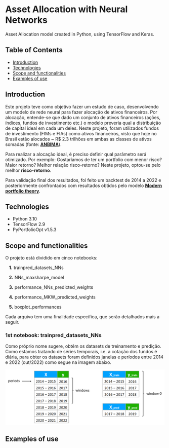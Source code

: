 # Asset Allocation with Neural Networks

Asset Allocation model created in Python, using TensorFlow and Keras.

## Table of Contents

* [Introduction](#introduction)
* [Technologies](#technologies)
* [Scope and functionalities](#scope-and-functionalities)
* [Examples of use](#examples-of-use)

## Introduction

Este projeto teve como objetivo fazer um estudo de caso, desenvolvendo um modelo de rede neural para fazer alocação de ativos financeiros. Por alocação, entende-se que dado um conjunto de ativos financeiros (ações, índices, fundos de investimento etc.) o modelo preveria qual a distribuição de capital ideal em cada um deles. Neste projeto, foram utilizados fundos de investimento (FIMs e FIAs) como ativos financeiros, visto que hoje no Brasil estão alocados ~ R$ 2.3 trilhões em ambas as classes de ativos somadas (fonte: **[ANBIMA](https://www.anbima.com.br/pt_br/informar/estatisticas/fundos-de-investimento/fi-consolidado-diario.htm)**).

Para realizar a alocação ideal, é preciso definir qual parâmetro será otimizado. Por exemplo: Gostaríamos de ter um portfolio com menor risco? Maior retorno? Melhor relação risco-retorno? Neste projeto, optou-se pelo melhor **risco-retorno**.

Para validação final dos resultados, foi feito um backtest de 2014 a 2022 e posteriormente confrontados com resultados obtidos pelo modelo **[Modern portfolio theory](https://en.wikipedia.org/wiki/Modern_portfolio_theory)**.

## Technologies

* Python 3.10
* TensorFlow 2.9
* PyPortfolioOpt v1.5.3

## Scope and functionalities

O projeto está dividido em cinco notebooks:

&nbsp;&nbsp;&nbsp;**1.**  trainpred_datasets_NNs

&nbsp;&nbsp;&nbsp;**2.**  NNs_maxsharpe_model

&nbsp;&nbsp;&nbsp;**3.** performance_NNs_predicted_weights

&nbsp;&nbsp;&nbsp;**4.** performance_MKW_predicted_weights

&nbsp;&nbsp;&nbsp;**5.** boxplot_performances

Cada arquivo tem uma finalidade específica, que serão detalhados mais a seguir.

### 1st notebook: trainpred_datasets_NNs

Como próprio nome sugere, obtêm os datasets de treinamento e predição. Como estamos tratando de séries temporais, i.e. a cotação dos fundos é diária, para obter os datasets foram definidos janelas e períodos entre 2014 e 2022 (out/2022) como segue na imagem abaixo.

![This is an image](/media/windows_table.PNG)





## Examples of use

